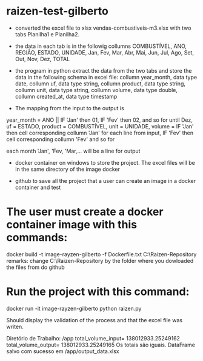 # raizen-test-gilberto

- converted the excel file to xlsx vendas-combustiveis-m3.xlsx with two tabs Planilha1 e Planilha2. 

- the data in each tab is in the followig collumns COMBUSTÍVEL, ANO, REGIÃO, ESTADO, UNIDADE, Jan, Fev, Mar, Abr, Mai, Jun, Jul, Ago, Set, Out, Nov, Dez, TOTAL

- the program in python extract the data from the two tabs and store the data in the following schema in excel file: collumn year_month, data type date, collumn uf, data type string, collumn product, data type string, collumn unit, data type string, collumn volume, data type double, collumn created_at, data type timestamp

- The mapping from the input to the output is

year_month = ANO || IF 'Jan' then 01, IF 'Fev' then 02, and so for until Dez,
uf = ESTADO,
product = COMBUSTÍVEL,
unit = UNIDADE,
volume =  IF 'Jan' then cell corresponding collumn 'Jan' for each line from input, IF 'Fev' then cell corresponding collumn 'Fev' and so for

each month 'Jan', 'Fev, 'Mar,... will be a line for output


- docker container on windows to store the project. The excel files will be in the same directory of the image docker

- github to save all the project that a user can create an image in a docker container and test 

 
# The user must create a docker container image with this commands:

docker build -t image-rayzen-gilberto -f Dockerfile.txt C:\Raizen-Repository 
remarks: change C:\Raizen-Repository by the folder where you dowloaded the files from do github 

# Run the project with this command:
docker run -it image-rayzen-gilberto python raizen.py

Should display the validation of the process and that the excel file was writen.


Diretório de Trabalho: /app
total_volume_input=  138012933.25249162
total_volume_output=  138012933.25249165
Os totais são iguais.
DataFrame salvo com sucesso em /app/output_data.xlsx
